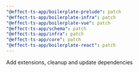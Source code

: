 ```yaml
---
"@effect-ts-app/boilerplate-prelude": patch
"@effect-ts-app/boilerplate-infra": patch
"@effect-ts-app/boilerplate-vue": patch
"@effect-ts-app/schema": patch
"@effect-ts-app/infra": patch
"@effect-ts-app/core": patch
"@effect-ts-app/boilerplate-react": patch
---
```


Add extensions, cleanup and update dependencies
